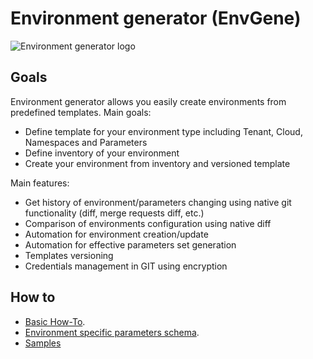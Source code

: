# Environment generator (EnvGene)

![Environment generator logo](/logo.png "Environment generator")

## Goals

Environment generator allows you easily create environments from predefined templates.
Main goals:

- Define template for your environment type including Tenant, Cloud, Namespaces and Parameters
- Define inventory of your environment
- Create your environment from inventory and versioned template

Main features:

- Get history of environment/parameters changing using native git functionality (diff, merge requests diff, etc.)
- Comparison of environments configuration using native diff
- Automation for environment creation/update
- Automation for effective parameters set generation
- Templates versioning
- Credentials management in GIT using encryption

## How to

- [Basic How-To](docs/basic-how-to.md).
- [Environment specific parameters schema](docs/env-specific-schema.md).
- [Samples](/samples/README.md)
